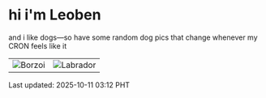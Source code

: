 # hi i'm Leoben

and i like dogs—so have some random dog pics that change whenever my CRON feels like it

|  |  |
|--------|----------|
| ![Borzoi](https://random-dog-vercel.vercel.app/api/random-borzoi?v=1760123570) | ![Labrador](https://random-dog-vercel.vercel.app/api/random-labrador?v=1760123570) |

Last updated: 2025-10-11 03:12 PHT
